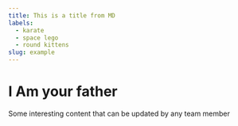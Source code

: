```yaml
---
title: This is a title from MD
labels:
  - karate
  - space lego
  - round kittens
slug: example
---
```


# I Am your father

Some interesting content that can be updated by any team member
